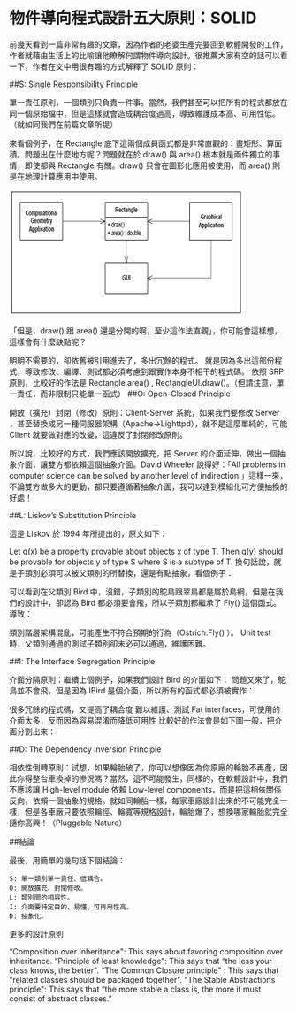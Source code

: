 # 物件導向程式設計五大原則：SOLID


前幾天看到一篇非常有趣的文章，因為作者的老婆生產完要回到軟體開發的工作，作者就藉由生活上的比喻讓他瞭解何謂物件導向設計。很推薦大家有空的話可以看一下，作者在文中用很有趣的方式解釋了 SOLID 原則：

##S: Single Responsibility Principle

單一責任原則，一個類別只負責一件事。當然，我們甚至可以把所有的程式都放在同一個原始檔中，但是這樣就會造成耦合度過高，導致維護成本高、可用性低。（就如同我們在前篇文章所提）

來看個例子，在 Rectangle 底下這兩個成員函式都是非常直觀的：畫矩形、算面積。問題出在什麼地方呢？問題就在於 draw() 與 area() 根本就是兩件獨立的事情，即使都與 Rectangle 有關。draw() 只會在圖形化應用被使用，而 area() 則是在地理計算應用中使用。

![](./images/dggn8fwf_25f3fwk9cx_b.png)


「但是，draw() 跟 area() 還是分開的啊，至少這作法直觀」，你可能會這樣想，這樣會有什麼缺點呢？

明明不需要的，卻依舊被引用進去了，多出冗餘的程式。
就是因為多出這部份程式，導致修改、編譯、測試都必須考慮到跟實作本身不相干的程式碼。
依照 SRP 原則，比較好的作法是 Rectangle.area() , RectangleUI.draw()。（但請注意，單一責任，而非限制只能單一函式）
##O: Open-Closed Principle

開放（擴充）封閉（修改）原則：Client-Server 系統，如果我們要修改 Server ，甚至替換成另一種伺服器架構（Apache->Lighttpd），就不是這麼單純的，可能 Client 就要做對應的改變，這違反了封閉修改原則。

所以說，比較好的方式，我們應該開放擴充，把 Server 的介面延伸，做出一個抽象介面，讓雙方都依賴這個抽象介面。David Wheeler 說得好：「All problems in computer science can be solved by another level of indirection.」這樣一來，不論雙方做多大的更動，都只要遵循著抽象介面，我可以達到模組化可方便抽換的好處！



##L: Liskov’s Substitution Principle

這是 Liskov 於 1994 年所提出的，原文如下：

Let q(x) be a property provable about objects x of type T. Then q(y) should be provable for objects y of type S where S is a subtype of T.
換句話說，就是子類別必須可以被父類別的所替換，還是有點抽象，看個例子：

可以看到在父類別 Bird 中，沒錯，子類別的鴕鳥跟翠鳥都是屬於鳥綱，但是在我們的設計中，卻認為 Bird 都必須要會飛，所以子類別都繼承了 Fly() 這個函式。導致：

類別階層架構混亂，可能產生不符合預期的行為（Ostrich.Fly() ）。
Unit test 時，父類別通過的測試子類別卻未必可以通過，維護困難。

##I: The Interface Segregation Principle

介面分隔原則：繼續上個例子，如果我們設計 Bird 的介面如下：
問題又來了，鴕鳥並不會飛，但是因為 IBird 是個介面，所以所有的函式都必須被實作：

很多冗餘的程式碼，又提高了耦合度
難以維護、測試
Fat interfaces，可使用的介面太多，反而因為容易混淆而降低可用性
比較好的作法會是如下圖一般，把介面分割出來：

##D: The Dependency Inversion Principle

相依性倒轉原則：試想，如果輪胎破了，你可以想像因為你原廠的輪胎不再產，因此你得整台車換掉的慘況嗎？當然，這不可能發生，同樣的，在軟體設計中，我們不應該讓 High-level module 依賴 Low-level components，而是把這相依關係反向，依賴一個抽象的規格。就如同輪胎一樣，每家車廠設計出來的不可能完全一樣，但是各車廠只要依照輪徑、輪寬等規格設計，輪胎爆了，想換哪家輪胎就完全隨你高興！（Pluggable Nature）



##結論

最後，用簡單的幾句話下個結論：
```
S: 單一類別單一責任、低耦合。
O: 開放擴充、封閉修改。
L: 類別間的相容性。
I: 介面要特定目的、易懂、可再用性高。
D: 抽象化。
```
更多的設計原則

“Composition over Inheritance": This says about favoring composition over inheritance.
“Principle of least knowledge": This says that “the less your class knows, the better".
“The Common Closure principle" : This says that “related classes should be packaged together".
“The Stable Abstractions principle": This says that “the more stable a class is, the more it must consist of abstract classes."